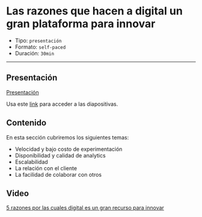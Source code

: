 # Las razones que hacen a digital un gran plataforma para innovar

* Tipo: `presentación`
* Formato: `self-paced`
* Duración: `30min`

***

## Presentación

[Presentación](https://docs.google.com/presentation/d/e/2PACX-1vRY0pCp-IrHfYGJHDMqP40tGVS1n1XzJBAp9ms9JZyrlrTkfPvAw_bDm8HQKn6Wk2a3WQTkZF9qLB3q/pub?start=false&loop=false&delayms=3000)
	
Usa este [link](https://docs.google.com/presentation/d/1kvi8tV4FDJWrAfnTBFwyd-z5w9RNGdWOiGLFs-ttntc/edit#slide=id.g3704301cc8_0_268)
para acceder a las diapositivas.

## Contenido

En esta sección cubriremos los siguientes temas:

* Velocidad y bajo costo de experimentación
* Disponibilidad y calidad de analytics
* Escalabilidad
* La relación con el cliente
* La facilidad de colaborar con otros

## Video

[5 razones por las cuales digital es un gran recurso para innovar](https://www.useloom.com/share/6b35e6e2402c46299f21550fc8c8ce13)

